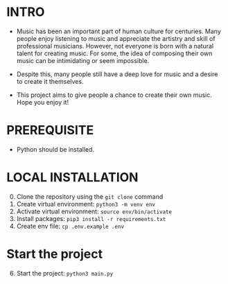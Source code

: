 # INTRO

- Music has been an important part of human culture for centuries.
Many people enjoy listening to music and appreciate the artistry and
skill of professional musicians. However, not everyone is born with a
natural talent for creating music. For some, the idea of composing
their own music can be intimidating or seem impossible.

- Despite this, many people still have a deep love for music and a
desire to create it themselves.

- This project aims to give people a chance to create their own music. Hope you enjoy it!

# PREREQUISITE

- Python should be installed.
# LOCAL INSTALLATION

0. Clone the repository using the `git clone` command
1. Create virtual environment: `python3 -m venv env`
2. Activate virtual environment: `source env/bin/activate`
3. Install packages: `pip3 install -r requirements.txt`
4. Create env file: `cp .env.example .env`

# Start the project

6. Start the project: `python3 main.py`

